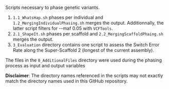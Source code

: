 Scripts necessary to phase genetic variants.

1. `1.1_WhatsHap.sh` phases per individual and `1.2_MergingIndividualPhasing.sh` merges the output. Additionnally, the latter script filters for --maf 0.05 with `VCFTools`. 
2. `2.1_ShapeIt.sh` phases per scaffold and `2.2_MergingScaffoldPhaing.sh` merges the output.
3. `3_Evaluation` directory contains one script to assess the Switch Error Rate along the Super-Scaffold 2 (longest of the current assembly).

The files in the `0_AdditionalFiles` directory were used during the phasing process as input and output variables

**Disclaimer**: The directory names referenced in the scripts may not exactly match the directory names used in this GitHub repository.
